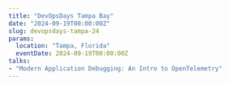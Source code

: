 ```yaml
---
title: "DevOpsDays Tampa Bay"
date: "2024-09-19T00:00:00Z"
slug: devopsdays-tampa-24
params:
  location: "Tampa, Florida"
  eventDate: 2024-09-19T00:00:00Z
talks:
- "Modern Application Debugging: An Intro to OpenTelemetry"
---
```

